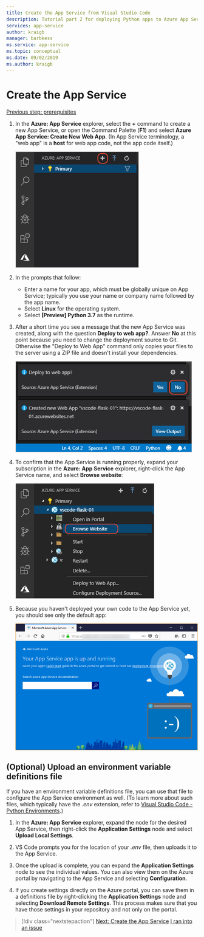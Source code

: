 ```yaml
---
title: Create the App Service from Visual Studio Code
description: Tutorial part 2 for deploying Python apps to Azure App Service on Linux
services: app-service
author: kraigb
manager: barbkess
ms.service: app-service
ms.topic: conceptual
ms.date: 09/02/2019
ms.author: kraigb
---
```


# Create the App Service

[Previous step: prerequisites](tutorial-deploy-app-service-on-linux-01.md)

1. In the **Azure: App Service** explorer, select the **+** command to create a new App Service, or open the Command Palette (**F1**) and select **Azure App Service: Create New Web App**. (In App Service terminology, a "web app" is a **host** for web app code, not the app code itself.)

    ![Create new App Service button in the App Service explorer](media/deploy-azure/app-service-create-new.png)

1. In the prompts that follow:

    - Enter a name for your app, which must be globally unique on App Service; typically you use your name or company name followed by the app name.
    - Select **Linux** for the operating system.
    - Select **[Preview] Python 3.7** as the runtime.

1. After a short time you see a message that the new App Service was created, along with the question **Deploy to web app?**. Answer **No** at this point because you need to change the deployment source to Git. Otherwise the "Deploy to Web App" command only copies your files to the server using a ZIP file and doesn't install your dependencies.

    ![Messages that appear after the App Service is created](media/deploy-azure/app-service-created.png)

1. To confirm that the App Service is running properly, expand your subscription in the **Azure: App Service** explorer, right-click the App Service name, and select **Browse website**:

    ![Browse Website command on an App Service in the App Service explorer](media/deploy-azure/browse-website-command.png)

1. Because you haven't deployed your own code to the App Service yet, you should see only the default app:

    ![Default Python app on App Service on Linux](media/deploy-azure/default-python-app.png)

## (Optional) Upload an environment variable definitions file

If you have an environment variable definitions file, you can use that file to configure the App Service environment as well. (To learn more about such files, which typically have the *.env* extension, refer to [Visual Studio Code - Python Environments](https://code.visualstudio.com/docs/python/environments#environment-variable-definitions-file).)

1. In the **Azure: App Service** explorer, expand the node for the desired App Service, then right-click the **Application Settings** node and select **Upload Local Settings**.

1. VS Code prompts you for the location of your *.env* file, then uploads it to the App Service.

1. Once the upload is complete, you can expand the **Application Settings** node to see the individual values. You can also view them on the Azure portal by navigating to the App Service and selecting **Configuration**.

1. If you create settings directly on the Azure portal, you can save them in a definitions file by right-clicking the **Application Settings** node and selecting **Download Remote Settings**. This process makes sure that you have those settings in your repository and not only on the portal.

> [!div class="nextstepaction"]
> [Next: Create the App Service](tutorial-deploy-app-service-on-linux-03.md) [I ran into an issue](https://www.research.net/r/PWZWZ52?tutorial=vscode-appservice-python&step=02-create-app-service)
